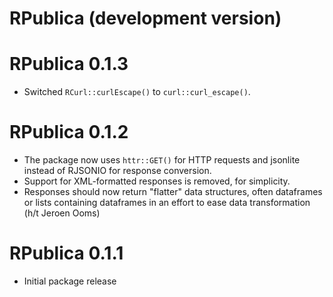 # RPublica (development version)


# RPublica 0.1.3

* Switched `RCurl::curlEscape()` to `curl::curl_escape()`.

# RPublica 0.1.2

* The package now uses `httr::GET()` for HTTP requests and jsonlite instead of RJSONIO for response conversion.
* Support for XML-formatted responses is removed, for simplicity.
* Responses should now return "flatter" data structures, often dataframes or lists containing dataframes in an effort to ease data transformation (h/t Jeroen Ooms)


# RPublica 0.1.1

* Initial package release
